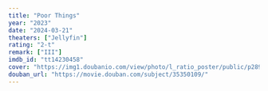 ```yaml
---
title: "Poor Things"
year: "2023"
date: "2024-03-21"
theaters: ["Jellyfin"]
rating: "2-t"
remark: ["III"]
imdb_id: "tt14230458"
cover: "https://img1.doubanio.com/view/photo/l_ratio_poster/public/p2897485958.jpg"
douban_url: "https://movie.douban.com/subject/35350109/"
---
```

